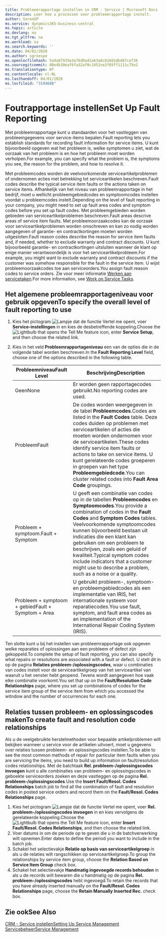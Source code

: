 ```yaml
---
title: Probleemrapportage instellen in CRM - Service | Microsoft Docs
description: Leer hoe u processen voor probleemrapportage instelt.
author: SorenGP
ms.service: dynamics365-business-central
ms.topic: article
ms.devlang: na
ms.tgt_pltfrm: na
ms.workload: na
ms.search.keywords: ''
ms.date: 04/01/2020
ms.author: sgroespe
ms.openlocfilehash: 5a9a87935e3e76d0a42a63a8c610d1db487ce736
ms.sourcegitcommit: 88e4b30eaf6fa32af0c1452ce2f85ff1111c75e2
ms.translationtype: HT
ms.contentlocale: nl-NL
ms.lasthandoff: 04/01/2020
ms.locfileid: "3194688"
---
```

# <a name="set-up-fault-reporting"></a><span data-ttu-id="38841-103">Foutrapportage instellen</span><span class="sxs-lookup"><span data-stu-id="38841-103">Set Up Fault Reporting</span></span>
<span data-ttu-id="38841-104">Met probleemrapportage kunt u standaarden voor het vastleggen van probleemgegevens voor service-items bepalen.</span><span class="sxs-lookup"><span data-stu-id="38841-104">Fault reporting lets you establish standards for recording fault information for service items.</span></span> <span data-ttu-id="38841-105">U kunt bijvoorbeeld opgeven wat het probleem is, welke symptomen u ziet, wat de oorzaak van het probleem is en hoe het probleem moet worden verholpen.</span><span class="sxs-lookup"><span data-stu-id="38841-105">For example, you can specify what the problem is, the symptoms you see, the reason for the problem, and how to resolve it.</span></span>  

<span data-ttu-id="38841-106">Met probleemcodes worden de veelvoorkomende serviceartikelproblemen of ondernomen acties met betrekking tot serviceartikelen beschreven.</span><span class="sxs-lookup"><span data-stu-id="38841-106">Fault codes describe the typical service item faults or the actions taken on service items.</span></span> <span data-ttu-id="38841-107">Afhankelijk van het niveau van probleemrapportage in het bedrijf, moet u wellicht probleemgebiedcodes en symptoomcodes instellen voordat u probleemcodes instelt.</span><span class="sxs-lookup"><span data-stu-id="38841-107">Depending on the level of fault reporting in your company, you might need to set up fault area codes and symptom codes before you set up fault codes.</span></span> <span data-ttu-id="38841-108">Met probleemgebieden worden gebieden van serviceartikelproblemen beschreven.</span><span class="sxs-lookup"><span data-stu-id="38841-108">Fault areas descrive areas of service item faults.</span></span> <span data-ttu-id="38841-109">Met probleemoorzaakcodes kan de oorzaak voor serviceartikelproblemen worden omschreven en kan zo nodig worden aangegeven of garantie- en contractkortingen moeten worden uitgesloten.</span><span class="sxs-lookup"><span data-stu-id="38841-109">Fault reason codes describe the reason for service item faults and, if needed, whether to exclude warranty and contract discounts.</span></span> <span data-ttu-id="38841-110">U kunt bijvoorbeeld garantie- en contractkortingen uitsluiten wanneer de klant op enige manier verantwoordelijk is voor het serviceartikelprobleem.</span><span class="sxs-lookup"><span data-stu-id="38841-110">For example, you might want to exclude warranty and contract discounts if the customer was somehow responsible for the fault in the service item.</span></span> <span data-ttu-id="38841-111">U wijst probleemoorzaakcodes toe aan serviceorders.</span><span class="sxs-lookup"><span data-stu-id="38841-111">You assign fault reason codes to service orders.</span></span> <span data-ttu-id="38841-112">Zie voor meer informatie [Werken aan servicetaken](service-how-to-work-on-service-tasks.md).</span><span class="sxs-lookup"><span data-stu-id="38841-112">For more information, see [Work on Service Tasks](service-how-to-work-on-service-tasks.md).</span></span>  

## <a name="to-specify-the-overall-level-of-fault-reporting-to-use"></a><span data-ttu-id="38841-113">Het algemene probleemrapportageniveau voor gebruik opgeven</span><span class="sxs-lookup"><span data-stu-id="38841-113">To specify the overall level of fault reporting to use</span></span>
1. <span data-ttu-id="38841-114">Kies het pictogram ![Lampje dat de functie Vertel me opent](media/ui-search/search_small.png "Vertel me wat u wilt doen"), voer **Service-instellingen** in en kies de desbetreffende koppeling.</span><span class="sxs-lookup"><span data-stu-id="38841-114">Choose the ![Lightbulb that opens the Tell Me feature](media/ui-search/search_small.png "Tell me what you want to do") icon, enter **Service Setup**, and then choose the related link.</span></span>
2. <span data-ttu-id="38841-115">Kies in het veld **Probleemrapportageniveau** een van de opties die in de volgende tabel worden beschreven.</span><span class="sxs-lookup"><span data-stu-id="38841-115">In the **Fault Reporting Level** field, choose one of the options described in the following table.</span></span>  

    |<span data-ttu-id="38841-116">**Probleemniveau**</span><span class="sxs-lookup"><span data-stu-id="38841-116">**Fault Level**</span></span>|<span data-ttu-id="38841-117">**Beschrijving**</span><span class="sxs-lookup"><span data-stu-id="38841-117">**Description**</span></span>|  
    |------------|-------------|  
    |<span data-ttu-id="38841-118">Geen</span><span class="sxs-lookup"><span data-stu-id="38841-118">None</span></span> | <span data-ttu-id="38841-119">Er worden geen rapportagecodes gebruikt.</span><span class="sxs-lookup"><span data-stu-id="38841-119">No reporting codes are used.</span></span>|  
    |<span data-ttu-id="38841-120">Probleem</span><span class="sxs-lookup"><span data-stu-id="38841-120">Fault</span></span> | <span data-ttu-id="38841-121">De codes worden weergegeven in de tabel **Probleemcodes**.</span><span class="sxs-lookup"><span data-stu-id="38841-121">Codes are listed in the **Fault Codes** table.</span></span> <span data-ttu-id="38841-122">Deze codes duiden op problemen met serviceartikelen of acties die moeten worden ondernomen voor de serviceartikelen.</span><span class="sxs-lookup"><span data-stu-id="38841-122">These codes identify service item faults or actions to take on service items.</span></span> <span data-ttu-id="38841-123">U kunt gerelateerde codes groeperen in groepen van het type **Probleemgebiedcode**.</span><span class="sxs-lookup"><span data-stu-id="38841-123">You can cluster related codes into **Fault Area Code** groupings.</span></span>|  
    |<span data-ttu-id="38841-124">Probleem + symptoom.</span><span class="sxs-lookup"><span data-stu-id="38841-124">Fault + Symptom</span></span> | <span data-ttu-id="38841-125">U geeft een combinatie van codes op in de tabellen **Probleemcodes** en **Symptoomcodes**.</span><span class="sxs-lookup"><span data-stu-id="38841-125">You provide a combination of codes in the **Fault Codes** and **Symptom Codes** tables.</span></span> <span data-ttu-id="38841-126">Veelvoorkomende symptoomcodes kunnen bijvoorbeeld bestaan uit indicaties die een klant kan gebruiken om een probleem te beschrijven, zoals een geluid of kwaliteit.</span><span class="sxs-lookup"><span data-stu-id="38841-126">Typical symptom codes include indicators that a customer might use to describe a problem, such as a noise or a quality.</span></span>|  
    |<span data-ttu-id="38841-127">Probleem + symptoom + gebied</span><span class="sxs-lookup"><span data-stu-id="38841-127">Fault + Symptom + Area</span></span> | <span data-ttu-id="38841-128">U gebruikt probleem-, symptoom- en probleemgebiedcodes als een implementatie van IRIS, het internationale systeem voor reparatiecodes.</span><span class="sxs-lookup"><span data-stu-id="38841-128">You use fault, symptom, and fault area codes as an implementation of the International Repair Coding System (IRIS).</span></span>|  

<span data-ttu-id="38841-129">Ten slotte kunt u bij het instellen van probleemrapportage ook opgeven welke reparaties of oplossingen aan een probleem of defect zijn gekoppeld.</span><span class="sxs-lookup"><span data-stu-id="38841-129">To complete the setup of fault reporting, you can also specify what repairs or resolutions are associated with a fault or defect.</span></span> <span data-ttu-id="38841-130">U stelt dit in op de pagina **Relaties probleem-/oplossingscodes**, waar u combinaties van codes instelt voor de serviceartikelgroep van het serviceartikel van waaruit u het venster hebt geopend. Tevens wordt aangegeven hoe vaak elke combinatie voorkomt.</span><span class="sxs-lookup"><span data-stu-id="38841-130">You set that up on the **Fault/Resolution Code Relationships** page, where you set up combinations of codes for the service item group of the service item from which you accessed the witndow and the number of occurrences for each one.</span></span>

## <a name="to-create-fault-and-resolution-code-relationships"></a><span data-ttu-id="38841-131">Relaties tussen probleem- en oplossingscodes maken</span><span class="sxs-lookup"><span data-stu-id="38841-131">To create fault and resolution code relationships</span></span>
<!--this needs to go in a working with topic-->
<span data-ttu-id="38841-132"> Als u de veelgebruikte herstelmethoden voor bepaalde artikelproblemen wilt bekijken wanneer u service voor de artikelen uitvoert, moet u gegevens over relaties tussen probleem- en oplossingscodes instellen.</span><span class="sxs-lookup"><span data-stu-id="38841-132">To be able to see the most common methods of repair for particular item faults when you are servicing the items, you need to build up information on fault/resolution codes relationships.</span></span> <span data-ttu-id="38841-133">Met de batchtaak **Rel. probleem-/oplossingscodes invoegen** kunt u alle combinaties van probleem- en oplossingscodes in geboekte serviceorders zoeken en deze vastleggen op de pagina **Rel. probleem-/oplossingscodes**.</span><span class="sxs-lookup"><span data-stu-id="38841-133">Use the **Insert Fault/Resol. Codes Relationships** batch job to find all the combination of fault and resolution codes in posted service orders and record them on the **Fault/Resol. Codes Relationships** page.</span></span>

1. <span data-ttu-id="38841-134">Kies het pictogram ![Lampje dat de functie Vertel me opent](media/ui-search/search_small.png "Vertel me wat u wilt doen"), voer **Rel. probleem-/oplossingscodes invoegen** in en kies vervolgens de gerelateerde koppeling.</span><span class="sxs-lookup"><span data-stu-id="38841-134">Choose the ![Lightbulb that opens the Tell Me feature](media/ui-search/search_small.png "Tell me what you want to do") icon, enter **Insert Fault/Resol. Codes Relationships**, and then choose the related link.</span></span>  
2. <span data-ttu-id="38841-135">Voer datums in om de periode op te geven die u in de batchverwerking wilt opnemen.</span><span class="sxs-lookup"><span data-stu-id="38841-135">Enter dates to define the period you want to include in the batch job.</span></span>  
3. <span data-ttu-id="38841-136">Schakel het selectievakje **Relatie op basis van serviceartikelgroep** in als u de relaties wilt rangschikken op serviceartikelgroep.</span><span class="sxs-lookup"><span data-stu-id="38841-136">To group the relationships by service item group, choose the **Relation Based on Service Item Group** check box.</span></span>  
4. <span data-ttu-id="38841-137">Schakel het selectievakje **Handmatig ingevoegde records behouden** in als u de records wilt bewaren die u handmatig op de pagina **Rel. probleem-/oplossingscodes** hebt ingevoegd.</span><span class="sxs-lookup"><span data-stu-id="38841-137">To retain the records that you have already inserted manually on the **Fault/Resol. Codes Relationships** page, choose the **Retain Manually Inserted Rec.** check box.</span></span>  

## <a name="see-also"></a><span data-ttu-id="38841-138">Zie ook</span><span class="sxs-lookup"><span data-stu-id="38841-138">See Also</span></span>
[<span data-ttu-id="38841-139">CRM - Service instellen</span><span class="sxs-lookup"><span data-stu-id="38841-139">Setting Up Service Management</span></span>](service-setup-service.md)  
[<span data-ttu-id="38841-140">Servicebeheer</span><span class="sxs-lookup"><span data-stu-id="38841-140">Service Management</span></span>](service-service.md)  
